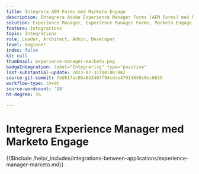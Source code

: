 ```yaml
---
title: Integrera AEM Forms med Marketo Engage
description: Integrera Adobe Experience Manager Forms (AEM Forms) med Marketo Engage för smidig framtagning av leads.
solution: Experience Manager, Experience Manager Forms, Marketo Engage
feature: Integrations
topic: Integrations
role: Leader, Architect, Admin, Developer
level: Beginner
index: false
kt: null
thumbnail: experience-manager-marketo.png
badgeIntegration: label="Integrering" type="positive"
last-substantial-update: 2023-07-31T00:00:00Z
source-git-commit: 7ed617ac0ba6b340ff94cdee47914645e0ec6615
workflow-type: tm+mt
source-wordcount: '28'
ht-degree: 3%

---
```



# Integrera Experience Manager med Marketo Engage

{{$include /help/_includes/integrations-between-applications/experience-manager-marketo.md}}

